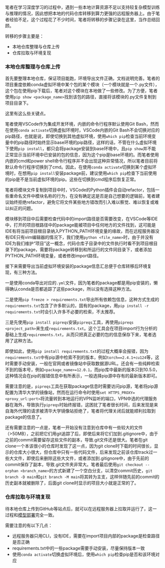 笔者在学习深度学习的过程中，遇到一些本地计算资源不足以支持较复杂模型训练与推理的情况，因此想把本地的代码仓库转移到算力更强的远程服务器上。由于笔者经验不足，这个过程花了不少时间，笔者将转移的步骤记录在这里，当作总结回顾。

转移的步骤主要是：

* 本地仓库整理与仓库上传
* 仓库拉取与环境复现

### 本地仓库整理与仓库上传

首先要整理本地仓库，保证项目能跑，环境导出文件正确，文档说明完善。笔者的项目重度依赖conda虚拟环境中某个包的某个模块（一个模块就是一个.py文件），这个包在使用pip下载后，笔者对这个模块在本地做了一些修改。为了方便，笔者使用`pip show <package_name>`找到该包的路径，直接将该模块的.py文件复制到项目目录下。

这里有这么些关键点。

笔者使用VSCode作为集成开发环境，内嵌的命令行程序默认使用Git Bash，然而在使用`conda activate`切换虚拟环境时，VSCode内嵌的Git Bash不会切换对应的pip路径，也就是说，即使切换到其他虚拟环境，使用`which pip`检查当前环境变量中的pip路径时始终显示base环境的pip路径，这样的话，不管在什么虚拟环境下使用`pip install`，都只会将package安装到base环境中，且`pip show`并不能正常显示当前环境中已安装的包的信息，因为这个pip是base环境的。而笔者使用内嵌的cmd和power shell命令行程序并不会出现这种异常情况，所以笔者目前将默认命令行程序切换到了cmd。因此，在使用`conda activate`切换到某个虚拟环境时，在想用`pip install`安装package前，建议使用`which pip`检查下当前使用的pip是不是当前虚拟环境的pip。这些在切换到cmd程序后恢复正常。

笔者将模块文件复制到项目中时，VSCode的Python插件会自动refactor，包括一些重命名文件中模块名称的行为，在没有确定这是否是自己想要的逻辑前，笔者建议始终拒绝refactor，避免它将文件某些地方错改而引入难以察觉、难以恢复或难以纠正的问题。

模块移到项目中后需要检查代码中的import路径是否需要改变，在VSCode等IDE中，打开的项目根路径中的package能被项目中任何地方的文件找到，这可能是IDE有将当前项目根目录纳入PYTHON_PATH环境变量的缘故，而在远程服务器没有IDE只有vim编辑器的情况下，我们使用`python <file_name>`时，由于并没有IDE为我们维护“项目”这一概念，代码仓库子目录中的文件执行时看不到项目根目录下的package，需要将package转移到和所运行的文件同目录下，或者添加PYTHON_PATH环境变量，或者修改import路径。

接下来需要导出当前虚拟环境安装的package信息汇总便于仓库转移后环境复现，有三种方法。

一是使用conda导出对应的`.yml`文件，因为笔者的package都是用pip安装的，懒得确认conda是否都追踪了这些package，所以没有选择这种方法。

二是使用`pip freeze > requirements.txt`导出所有依赖包信息，这种方式生成的`requirements.txt`包含了许多默认的，固有的package，用`pip install -r requirements.txt`时会引入许多不必要的检索，不太推荐。

三是先使用`pip install pipreqs`安装`pipreqs`工具，再使用`pipreqs <project_path>`来生成`requirements.txt`。这个工具会在项目import行为分析的基础上生成`requirements.txt`，从而只把真正必要的包的信息保存下来，笔者选用了这种方法。

即使如此，使用`pip install requirements.txt`的过程大概率会报错，因为`requirements.txt`中有pip源中检索不到的版本，例如`torch==2.4.1+cu124`等，这时需要手动安装，一般在官网或者镜像站中获取数据源URL。还会有一些纯粹检索不到的版本号，例如`<package_name>=12.0.1`，而pip库中最新的版本只到10.5.0，这种情况会在pip的报错信息中有所表示，一般选择pip源中存有的最新版本即可。

需要注意的是，`pipreqs`工具在获取package信息时需要访问pip源，笔者将pip源配置为清华大学的镜像站，然而在运行命令时使用`set HTTPS_PROXY=<proxy_url:port>`将流量转到本地运行的VPN监听的端口，VPN中选的代理服务器在海外，导致执行`pipreqs`时始终报错，这困扰了笔者很长时间，后来发现是来自海外代理的请求被清华大学镜像站拒绝了，笔者将代理关闭后就能顺利拉取到package的信息了。

还有需要注意的一点是，笔者一开始没有注意到仓库中有一些较大的文件（>50MB），之前把它们用git追踪了后，即使后来将它们加到.gitignore中，由于之前的commit需要留存这些文件的副本，导致.git文件还是很大。笔者在git clone一个本该很小的仓库时发现了这一点，因为git clone时下载的时间很长，显示的仓库大小很大，但仓库中只有一些代码文件，后来发现之前该仓库track过一些大文件，即使后来删除这些大文件，或者添加到.gitignore中，由于先前的commit保存了副本，导致.git文件夹非常大。笔者最后使用`git checkout --orphan <branch_name>`的方式新建了一个空白分支，以清空commit历史，`git branch -D main`和`git branch -M main`将其转为主支，这样伴随先前的commit的历史副本就被删除了，后面git clone时显示的项目大小就是正常的了。

### 仓库拉取与环境复现

待本地仓库上传到GitHub等站点后，就可以在远程服务器上拉取并运行了，这一过程和[模型部署](模型部署.md)完全一致。

需要注意的有以下几点：

* 远程服务器只用CLI，没有IDE，需要在import项目内部的package是检查路径是否正确
* requirements.txt中的一些package需要手动安装，尽量保持版本一致
* 使用`conda activate`切换虚拟环境后，使用`which pip`检查pip是否和该环境对应
